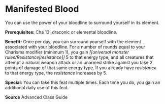 ﻿---
cssclass: [feats]

---
# Manifested Blood

You can use the power of your bloodline to surround yourself in its element.

**Prerequisites:** Cha 13; draconic or elemental bloodline.

**Benefit:** Once per day, you can surround yourself with the element associated with your bloodline. For a number of rounds equal to your Charisma modifier (minimum 1), you gain _[[universal monster rules/Resistance|resistance]]_ 5 to that energy type, and all creatures that attempt a natural weapon attack or an unarmed strike against you take 2 points of damage of that same energy type. If you already have _resistance_ to that energy type, the _resistance_ increases by 5.

**Special:** You can take this feat multiple times. Each time you do, you gain an additional daily use of this feat.

**Source** Advanced Class Guide